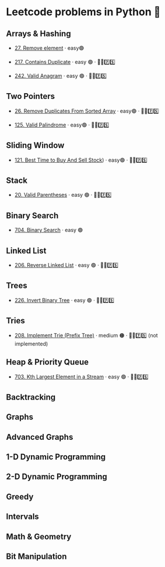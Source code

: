 # Leetcode problems in Python 🐍

## Arrays & Hashing <!-- --------------------------------------------Section---------------------------------  -->

- [27. Remove element](https://github.com/flenhu/leetcode/blob/main/Python/easy/27_removeElement.ipynb) · easy🟢  

- [217. Contains Duplicate](https://github.com/flenhu/leetcode/blob/main/Python/easy/217_containsDuplicate.ipynb) · easy 🟢 · 🧑‍🦯7️⃣5️⃣ 

- [242. Valid Anagram](https://github.com/flenhu/leetcode/blob/main/Python/easy/242_validAnagram.ipynb) · easy 🟢 · 🧑‍🦯7️⃣5️⃣ 

## Two Pointers <!-- --------------------------------------------Section---------------------------------  -->

- [26. Remove Duplicates From Sorted Array](https://github.com/flenhu/leetcode/blob/main/Python/easy/26_removeDuplicatesFromSortedArray.ipynb) · easy🟢 · 🧑‍🦯7️⃣5️⃣ 

- [125. Valid Palindrome](https://github.com/flenhu/leetcode/blob/main/Python/easy/125_ValidPalindrome.ipynb) · easy🟢 · 🧑‍🦯7️⃣5️⃣ 

## Sliding Window <!-- --------------------------------------------Section---------------------------------  -->

- [121. Best Time to Buy And Sell Stock](https://github.com/flenhu/leetcode/blob/main/Python/easy/121_BestTimetoBuyAndSellStock.ipynb)) · easy🟢 · 🧑‍🦯7️⃣5️⃣ 

## Stack <!-- --------------------------------------------Section---------------------------------  -->

- [20. Valid Parentheses](https://github.com/flenhu/leetcode/blob/main/Python/easy/20_ValidParentheses.ipynb) · easy 🟢  · 🧑‍🦯7️⃣5️⃣ 

## Binary Search <!-- --------------------------------------------Section---------------------------------  -->

- [704. Binary Search](https://github.com/flenhu/leetcode/blob/main/Python/easy/704_BinarySearch.ipynb) · easy 🟢

## Linked List <!-- --------------------------------------------Section---------------------------------  -->
- [206. Reverse Linked List](https://github.com/flenhu/leetcode/blob/main/Python/easy/206_ReverseLinkedList.ipynb) · easy 🟢 · 🧑‍🦯7️⃣5️⃣ 

## Trees <!-- --------------------------------------------Section---------------------------------  -->
- [226. Invert Binary Tree](https://github.com/flenhu/leetcode/blob/main/Python/easy/226_InvertBinaryTree.ipynb) · easy 🟢 · 🧑‍🦯7️⃣5️⃣ 

## Tries <!-- ------------------------------------------ Tries Section---------------------------------  -->
- [208. Implement Trie (Prefix Tree)](https://github.com/flenhu/leetcode) · medium 🟠 · 🧑‍🦯7️⃣5️⃣ (not implemented)

## Heap & Priority Queue <!-- --------------------Heap & Priority Queue Section-------------------------  -->
- [703. Kth Largest Element in a Stream](https://github.com/flenhu/leetcode/blob/main/Python/easy/703_KthLargestElementinaStream.ipynb) · easy 🟢 · 🧑‍🦯7️⃣5️⃣ 

## Backtracking <!-- --------------------------------------------Section---------------------------------  -->

## Graphs <!-- --------------------------------------------Section---------------------------------  -->

## Advanced Graphs <!-- --------------------------------------------Section---------------------------------  -->

## 1-D Dynamic Programming <!-- --------------------------------------------Section---------------------------------  -->

## 2-D Dynamic Programming <!-- --------------------------------------------Section---------------------------------  -->

## Greedy <!-- --------------------------------------------Section---------------------------------  -->

## Intervals <!-- --------------------------------------------Section---------------------------------  -->

## Math & Geometry <!-- --------------------------------------------Section---------------------------------  -->

## Bit Manipulation <!-- --------------------------------------------Section---------------------------------  -->

